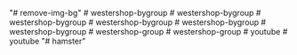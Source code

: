 "# remove-img-bg" 
#   w e s t e r s h o p - b y g r o u p  
 #   w e s t e r s h o p - b y g r o u p  
 #   w e s t e r s h o p - b y g r o u p  
 #   w e s t e r s h o p - b y g r o u p  
 #   w e s t e r s h o p - b y g r o u p  
 #   w e s t e r s h o p - b y g r o u p  
 #   w e s t e r s h o p - g r o u p  
 #   w e s t e r s h o p - g r o u p  
 #   y o u t u b e  
 #   y o u t u b e  
 "# hamster" 
